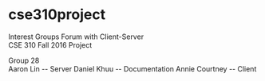 # cse310project  
Interest Groups Forum with Client-Server  
CSE 310 Fall 2016 Project  


Group 28  
Aaron Lin  		-- Server 
Daniel Khuu  	-- Documentation
Annie Courtney  -- Client
